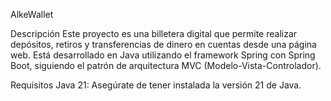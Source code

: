 AlkeWallet

Descripción
Este proyecto es una billetera digital que permite realizar depósitos, retiros y transferencias de dinero en cuentas desde una página web.
Está desarrollado en Java utilizando el framework Spring con Spring Boot, siguiendo el patrón de arquitectura MVC (Modelo-Vista-Controlador).

Requisitos
Java 21: Asegúrate de tener instalada la versión 21 de Java.
